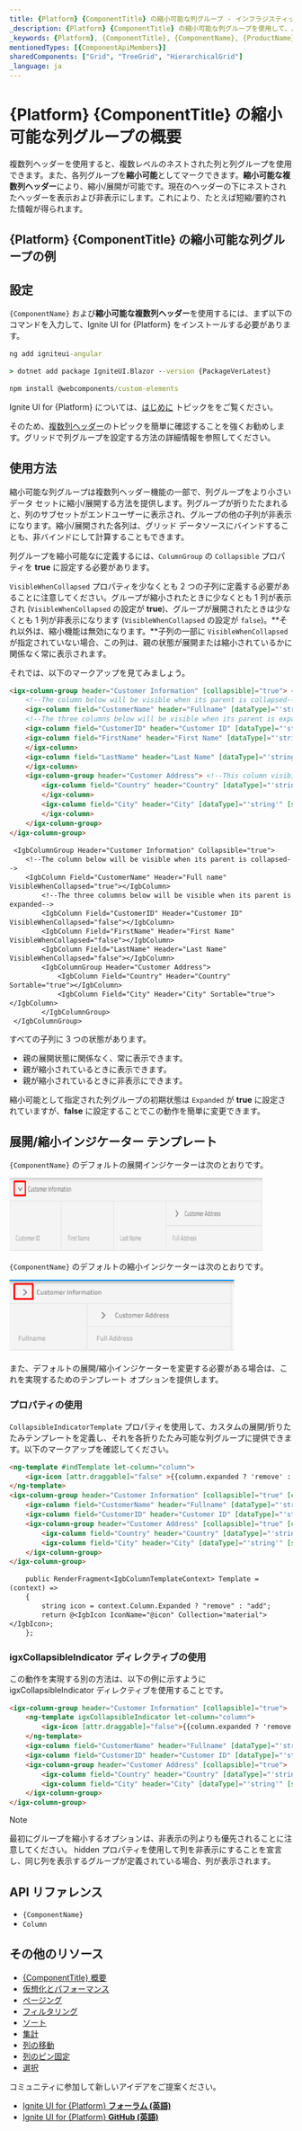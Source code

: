 ```yaml
---
title: {Platform} {ComponentTitle} の縮小可能な列グループ - インフラジスティックス
_description: {Platform} {ComponentTitle} の縮小可能な列グループを使用して、より小さく簡潔なデータのセットを表示/非表示にする機能を利用します。今すぐお試しください。
_keywords: {Platform}, {ComponentTitle}, {ComponentName}, {ProductName}, Infragistics, インフラジスティックス
mentionedTypes: [{ComponentApiMembers}]
sharedComponents: ["Grid", "TreeGrid", "HierarchicalGrid"]
_language: ja
---
```

# {Platform} {ComponentTitle} の縮小可能な列グループの概要

複数列ヘッダーを使用すると、複数レベルのネストされた列と列グループを使用できます。また、各列グループを**縮小可能**としてマークできます。**縮小可能な複数列ヘッダー**により、縮小/展開が可能です。現在のヘッダーの下にネストされたヘッダーを表示および非表示にします。これにより、たとえば短縮/要約された情報が得られます。

## {Platform} {ComponentTitle} の縮小可能な列グループの例

<code-view style="height:600px"
           data-demos-base-url="{environment:dvDemosBaseUrl}"
           iframe-src="{environment:dvDemosBaseUrl}/{ComponentSample}-column-collapsible-groups"
           github-src="{ComponentSample}/column-collapsible-groups"
           alt="{Platform} {ComponentTitle} の縮小可能な列グループの例">
</code-view>

## 設定

`{ComponentName}` および**縮小可能な複数列ヘッダー**を使用するには、まず以下のコマンドを入力して、Ignite UI for {Platform} をインストールする必要があります。

<!-- Angular -->
```cmd
ng add igniteui-angular
```
<!-- end: Angular -->

<!-- Blazor -->
```cmd
> dotnet add package IgniteUI.Blazor --version {PackageVerLatest}
```
<!-- end: Blazor -->

<!-- WebComponents -->
```cmd
npm install @webcomponents/custom-elements
```
<!-- end: WebComponents -->

Ignite UI for {Platform} については、[はじめに](../../general-getting-started.md) トピックををご覧ください。

そのため、[複数列ヘッダー](multi-column-headers.md)のトピックを簡単に確認することを強くお勧めします。グリッドで列グループを設定する方法の詳細情報を参照してください。

## 使用方法

縮小可能な列グループは複数列ヘッダー機能の一部で、列グループをより小さいデータ セットに縮小/展開する方法を提供します。列グループが折りたたまれると、列のサブセットがエンドユーザーに表示され、グループの他の子列が非表示になります。縮小/展開された各列は、グリッド データソースにバインドすることも、非バインドにして計算することもできます。

列グループを縮小可能なに定義するには、`ColumnGroup` の `Collapsible` プロパティを **true** に設定する必要があります。

`VisibleWhenCollapsed` プロパティを少なくとも 2 つの子列に定義する必要があることに注意してください。グループが縮小されたときに少なくとも 1 列が表示され (`VisibleWhenCollapsed` の設定が **true**)、グループが展開されたときは少なくとも 1 列が非表示になります (`VisibleWhenCollapsed` の設定が `false`)。**それ以外は、縮小機能は無効になります。**子列の一部に `VisibleWhenCollapsed` が指定されていない場合、この列は、親の状態が展開または縮小されているかに関係なく常に表示されます。

それでは、以下のマークアップを見てみましょう。

```html
<igx-column-group header="Customer Information" [collapsible]="true"> <!-- Initially the column groups will be expanded--->
    <!--The column below will be visible when its parent is collapsed-->
    <igx-column field="CustomerName" header="Fullname" [dataType]="'string'" [visibleWhenCollapsed]="true"></igx-column>
    <!--The three columns below will be visible when its parent is expanded-->
    <igx-column field="CustomerID" header="Customer ID" [dataType]="'string'" [visibleWhenCollapsed]="false"></igx-column>
    <igx-column field="FirstName" header="First Name" [dataType]="'string'" [visibleWhenCollapsed]="false">
    </igx-column>
    <igx-column field="LastName" header="Last Name" [dataType]="'string'" [visibleWhenCollapsed]="false">
    </igx-column>
    <igx-column-group header="Customer Address"> <!--This column visibility will not be changed based on parent expand/collapsed state-->
        <igx-column field="Country" header="Country" [dataType]="'string'" [sortable]="true">
        </igx-column>
        <igx-column field="City" header="City" [dataType]="'string'" [sortable]="true">
        </igx-column>
    </igx-column-group>
</igx-column-group>
```

```razor
 <IgbColumnGroup Header="Customer Information" Collapsible="true">
    <!--The column below will be visible when its parent is collapsed-->
    <IgbColumn Field="CustomerName" Header="Full name" VisibleWhenCollapsed="true"></IgbColumn>
        <!--The three columns below will be visible when its parent is expanded-->
        <IgbColumn Field="CustomerID" Header="Customer ID" VisibleWhenCollapsed="false"></IgbColumn>
        <IgbColumn Field="FirstName" Header="First Name" VisibleWhenCollapsed="false"></IgbColumn>
        <IgbColumn Field="LastName" Header="Last Name" VisibleWhenCollapsed="false"></IgbColumn>
        <IgbColumnGroup Header="Customer Address">
            <IgbColumn Field="Country" Header="Country" Sortable="true"></IgbColumn>
            <IgbColumn Field="City" Header="City" Sortable="true"></IgbColumn>
        </IgbColumnGroup>
 </IgbColumnGroup>
```

すべての子列に 3 つの状態があります。
-	親の展開状態に関係なく、常に表示できます。
-	親が縮小されているときに表示できます。
-	親が縮小されているときに非表示にできます。

縮小可能として指定された列グループの初期状態は `Expanded` が **true** に設定されていますが、**false** に設定することでこの動作を簡単に変更できます。

<!-- Angular -->

## 展開/縮小インジケーター テンプレート

`{ComponentName}` のデフォルトの展開インジケーターは次のとおりです。

 <img class="responsive-img" src="../../../images/general/expand_indicator.png" style="width: 450px; height: 130px"/>

`{ComponentName}` のデフォルトの縮小インジケーターは次のとおりです。

<img class="responsive-img" src="../../../images/general/collapsed_indicator.png" style="width: 400px; height: 130px"/>

また、デフォルトの展開/縮小インジケーターを変更する必要がある場合は、これを実現するためのテンプレート オプションを提供します。

### プロパティの使用

`CollapsibleIndicatorTemplate` プロパティを使用して、カスタムの展開/折りたたみテンプレートを定義し、それを各折りたたみ可能な列グループに提供できます。以下のマークアップを確認してください。

```html
<ng-template #indTemplate let-column="column">
    <igx-icon [attr.draggable]="false" >{{column.expanded ? 'remove' : 'add'}} </igx-icon>
</ng-template>
<igx-column-group header="Customer Information" [collapsible]="true" [collapsibleIndicatorTemplate]="indTemplate">
    <igx-column field="CustomerName" header="Fullname" [dataType]="'string'" [visibleWhenCollapsed]="true"></igx-column>
    <igx-column field="CustomerID" header="Customer ID" [dataType]="'string'" [visibleWhenCollapsed]="false"></igx-column>
    <igx-column-group header="Customer Address" [collapsible]="true" [collapsibleIndicatorTemplate]="indTemplate">
        <igx-column field="Country" header="Country" [dataType]="'string'" [sortable]="true" [visibleWhenCollapsed]="true"></igx-column>
        <igx-column field="City" header="City" [dataType]="'string'" [sortable]="true" [visibleWhenCollapsed]="false"></igx-column>
    </igx-column-group>
</igx-column-group>
```

```razor
    public RenderFragment<IgbColumnTemplateContext> Template = (context) =>
    {
        string icon = context.Column.Expanded ? "remove" : "add";
        return @<IgbIcon IconName="@icon" Collection="material"></IgbIcon>;
    };
```

### igxCollapsibleIndicator ディレクティブの使用

この動作を実現する別の方法は、以下の例に示すように igxCollapsibleIndicator ディレクティブを使用することです。

```html
<igx-column-group header="Customer Information" [collapsible]="true">
    <ng-template igxCollapsibleIndicator let-column="column">
        <igx-icon [attr.draggable]="false">{{column.expanded ? 'remove' : 'add'}} </<igx-icon>
    </ng-template>
    <igx-column field="CustomerName" header="Fullname" [dataType]="'string'" [visibleWhenCollapsed]="true"></igx-column>
    <igx-column field="CustomerID" header="Customer ID" [dataType]="'string'" [visibleWhenCollapsed]="false"></igx-column>
    <igx-column-group header="Customer Address" [collapsible]="true">
        <igx-column field="Country" header="Country" [dataType]="'string'" [sortable]="true" [visibleWhenCollapsed]="true"></igx-column>
        <igx-column field="City" header="City" [dataType]="'string'" [sortable]="true" [visibleWhenCollapsed]="false"></igx-column>
    </igx-column-group>
</igx-column-group>
```
<!-- end: Angular -->

> [!Note]
> 最初にグループを縮小するオプションは、非表示の列よりも優先されることに注意してください。
> hidden プロパティを使用して列を非表示にすることを宣言し、同じ列を表示するグループが定義されている場合、列が表示されます。


## API リファレンス

* `{ComponentName}`
* `Column`

## その他のリソース

* [{ComponentTitle} 概要](overview.md)
* [仮想化とパフォーマンス](virtualization.md)
* [ページング](paging.md)
* [フィルタリング](filtering.md)
* [ソート](sorting.md)
* [集計](summaries.md)
* [列の移動](column-moving.md)
* [列のピン固定](column-pinning.md)
* [選択](selection.md)

コミュニティに参加して新しいアイデアをご提案ください。

* [Ignite UI for {Platform} **フォーラム (英語)**](https://www.infragistics.com/community/forums/f/ignite-ui-for-{Platform})
* [Ignite UI for {Platform} **GitHub (英語)**](https://github.com/IgniteUI/igniteui-{Platform})
